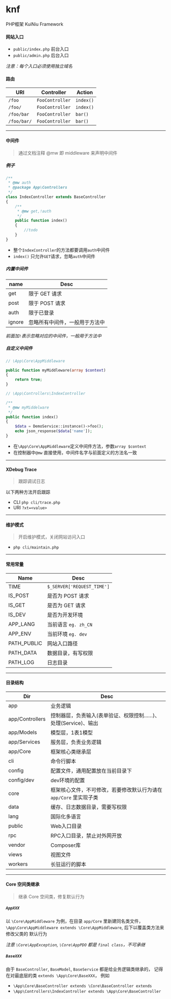 # knf

PHP框架 KuiNiu Framework

#### 网站入口

- `public/index.php` 前台入口
- `public/admin.php` 后台入口

*注意：每个入口必须使用独立域名*

#### 路由

URI | Controller | Action
--- | --- | ---
`/foo` | `FooController` | `index()`
`/foo/` | `FooController` | `index()`
`/foo/bar` | `FooController` | `bar()`
`/foo/bar/` | `FooController` | `bar()`

---

#### 中间件
> 通过文档注释 @mw 即 middleware 来声明中间件

##### 例子

```php
/**
 * @mw auth
 * @package App\Controllers
 */
class IndexController extends BaseController
{
    /**
     * @mw get,!auth
     */
    public function index()
    {
        //todo
    }
}
```

- 整个`IndexController`的方法都要调用`auth`中间件
- `index()` 只允许`GET`请求，忽略`auth`中间件

##### 内置中间件

name | Desc
--- | ---
get | 限于 GET 请求
post | 限于 POST 请求
auth | 限于已登录
ignore | 忽略所有中间件，一般用于方法中

*前面加`!`表示忽略对应的中间件，一般用于方法中*

##### 自定义中间件

```php
// \App\Core\AppMiddleware

public function myMiddleware(array $context)
{
    return true;
}
```

```php
// \App\Controllers\IndexController

/**
 * @mw myMiddelware
 */
public function index()
{
    $data = DemoService::instance()->foo();
    echo json_response($data['name']);
}
```

- 在`\App\Core\AppMiddleware`定义中间件方法，参数`array $context`
- 在控制器中`@mw` 直接使用，中间件名字与前面定义的方法名一致

---

#### XDebug Trace
> 跟踪调试日志

以下两种方法开启跟踪
- CLI `php cli/trace.php`
- URI `?xt=<value>`

---

#### 维护模式
> 开启维护模式，关闭网站访问入口

- `php cli/maintain.php`

---

#### 常用常量

Name | Desc
--- | ---
TIME | `$_SERVER['REQUEST_TIME']`
IS_POST | 是否为 POST 请求
IS_GET | 是否为 GET 请求
IS_DEV | 是否为开发环境
APP_LANG | 当前语言 `eg. zh_CN`
APP_ENV | 当前环境 `eg. dev`
PATH_PUBLIC | 网站入口路径
PATH_DATA | 数据目录，有写权限
PATH_LOG | 日志目录

---

#### 目录结构

Dir | Desc
--- | ---
app | 业务逻辑
app/Controllers | 控制器层，负责输入(表单验证、权限控制……)、处理(Service)、输出
app/Models | 模型层，1表1模型
app/Services | 服务层，负责业务逻辑
app/Core | 框架核心类继承层
cli | 命令行脚本
config | 配置文件，通用配置放在当前目录下
config/dev | dev环境的配置
core | 框架核心文件，不可修改，若要修改默认行为请在 `app/Core` 里实现子类
data | 缓存、日志数据目录，需要写权限
lang | 国际化多语言
public | Web入口目录
rpc | RPC入口目录，禁止对外网开放
vendor | Composer库
views | 视图文件
workers | 长驻运行的脚本

---

#### Core 空间类继承
> 继承 Core 空间类，修复默认行为<br>

##### `AppXXX`

以 `\Core\AppMiddleware` 为例，在目录 `app/Core` 里新建同名类文件，
`\App\Core\AppMiddleware extends \Core\AppMiddleware`, 后下以覆盖类方法来修改父类的
默认行为

*注意 `\Core\AppException`, `\Core\AppPDO` 都是 `final class`，不可承继*

##### `BaseXXX`

由于 `BaseController`, `BaseModel`, `BaseService` 都是给业务逻辑类继承的，
记得在对最底层的类 `extends \App\Core\BaseXXX`，
例如 
- `\App\Core\BaseController extends \Core\BaseController extends`
- `\App\Controllers\IndexController extends \App\Core\BaseController`